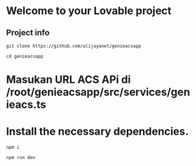 # Welcome to your Lovable project

## Project info

```
git clone https://github.com/alijayanet/genieacsapp
```
```
cd genieacsapp
```
# Masukan URL ACS APi di  /root/genieacsapp/src/services/genieacs.ts

# Install the necessary dependencies.

```
npm i
```

```
npm run dev
```


